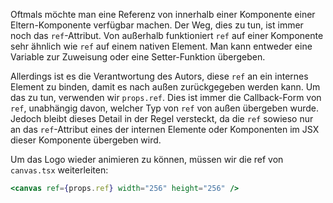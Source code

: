 Oftmals möchte man eine Referenz von innerhalb einer Komponente einer Eltern-Komponente verfügbar machen. Der Weg, dies zu tun, ist immer noch das `ref`-Attribut. Von außerhalb funktioniert `ref` auf einer Komponente sehr ähnlich wie `ref` auf einem nativen Element. Man kann entweder eine Variable zur Zuweisung oder eine Setter-Funktion übergeben.

Allerdings ist es die Verantwortung des Autors, diese `ref` an ein internes Element zu binden, damit es nach außen zurückgegeben werden kann. Um das zu tun, verwenden wir `props.ref`. Dies ist immer die Callback-Form von `ref`, unabhängig davon, welcher Typ von `ref` von außen übergeben wurde. Jedoch bleibt dieses Detail in der Regel versteckt, da die `ref` sowieso nur an das `ref`-Attribut eines der internen Elemente oder Komponenten im JSX dieser Komponente übergeben wird.

Um das Logo wieder animieren zu können, müssen wir die ref von `canvas.tsx` weiterleiten:

```jsx
<canvas ref={props.ref} width="256" height="256" />
```
